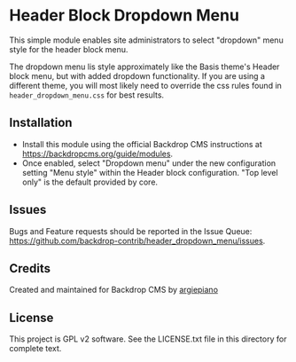 # Header Block Dropdown Menu

This simple module enables site administrators to select "dropdown" menu style for the header block menu.

The dropdown menu lis style approximately like the Basis theme's Header block menu, but with added dropdown functionality. If you are using a different theme, you will most likely need to override the css rules found in `header_dropdown_menu.css` for best results.

## Installation

- Install this module using the official Backdrop CMS instructions at https://backdropcms.org/guide/modules.
- Once enabled, select "Dropdown menu" under the new configuration setting "Menu style" within the Header block configuration. "Top level only" is the default provided by core.

## Issues

Bugs and Feature requests should be reported in the Issue Queue: https://github.com/backdrop-contrib/header_dropdown_menu/issues.

## Credits

Created and maintained for Backdrop CMS by [argiepiano](https://github.com/argiepiano)

## License

This project is GPL v2 software. See the LICENSE.txt file in this directory for complete text.